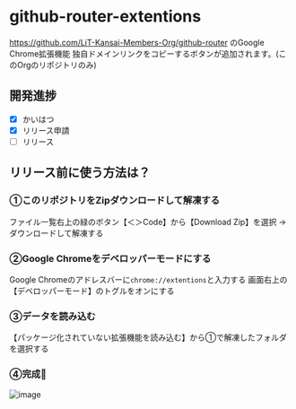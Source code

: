 # github-router-extentions
https://github.com/LiT-Kansai-Members-Org/github-router のGoogle Chrome拡張機能
独自ドメインリンクをコピーするボタンが追加されます。(このOrgのリポジトリのみ)

## 開発進捗
- [x] かいはつ
- [x] リリース申請
- [ ] リリース

## リリース前に使う方法は？
### ①このリポジトリをZipダウンロードして解凍する
ファイル一覧右上の緑のボタン【＜＞Code】から【Download Zip】を選択
→ダウンロードして解凍する
### ②Google Chromeをデベロッパーモードにする
Google Chromeのアドレスバーに```chrome://extentions```と入力する
画面右上の【デベロッパーモード】のトグルをオンにする
### ③データを読み込む
【パッケージ化されていない拡張機能を読み込む】から①で解凍したフォルダを選択する
### ④完成🎉
![image](https://github.com/LiT-Kansai-Members-Org/github-router-extentions/assets/94170718/dd78d126-ad9f-41ff-992e-461cbe36c3ff)
